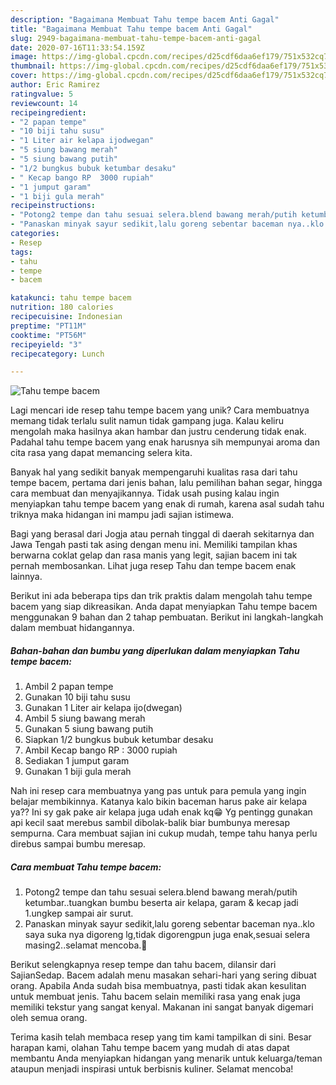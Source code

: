 ```yaml
---
description: "Bagaimana Membuat Tahu tempe bacem Anti Gagal"
title: "Bagaimana Membuat Tahu tempe bacem Anti Gagal"
slug: 2949-bagaimana-membuat-tahu-tempe-bacem-anti-gagal
date: 2020-07-16T11:33:54.159Z
image: https://img-global.cpcdn.com/recipes/d25cdf6daa6ef179/751x532cq70/tahu-tempe-bacem-foto-resep-utama.jpg
thumbnail: https://img-global.cpcdn.com/recipes/d25cdf6daa6ef179/751x532cq70/tahu-tempe-bacem-foto-resep-utama.jpg
cover: https://img-global.cpcdn.com/recipes/d25cdf6daa6ef179/751x532cq70/tahu-tempe-bacem-foto-resep-utama.jpg
author: Eric Ramirez
ratingvalue: 5
reviewcount: 14
recipeingredient:
- "2 papan tempe"
- "10 biji tahu susu"
- "1 Liter air kelapa ijodwegan"
- "5 siung bawang merah"
- "5 siung bawang putih"
- "1/2 bungkus bubuk ketumbar desaku"
- " Kecap bango RP  3000 rupiah"
- "1 jumput garam"
- "1 biji gula merah"
recipeinstructions:
- "Potong2 tempe dan tahu sesuai selera.blend bawang merah/putih ketumbar..tuangkan bumbu beserta air kelapa, garam &amp; kecap jadi 1.ungkep sampai air surut."
- "Panaskan minyak sayur sedikit,lalu goreng sebentar baceman nya..klo saya suka nya digoreng lg,tidak digorengpun juga enak,sesuai selera masing2..selamat mencoba.🙏"
categories:
- Resep
tags:
- tahu
- tempe
- bacem

katakunci: tahu tempe bacem 
nutrition: 180 calories
recipecuisine: Indonesian
preptime: "PT11M"
cooktime: "PT56M"
recipeyield: "3"
recipecategory: Lunch

---
```



![Tahu tempe bacem](https://img-global.cpcdn.com/recipes/d25cdf6daa6ef179/751x532cq70/tahu-tempe-bacem-foto-resep-utama.jpg)

Lagi mencari ide resep tahu tempe bacem yang unik? Cara membuatnya memang tidak terlalu sulit namun tidak gampang juga. Kalau keliru mengolah maka hasilnya akan hambar dan justru cenderung tidak enak. Padahal tahu tempe bacem yang enak harusnya sih mempunyai aroma dan cita rasa yang dapat memancing selera kita.

Banyak hal yang sedikit banyak mempengaruhi kualitas rasa dari tahu tempe bacem, pertama dari jenis bahan, lalu pemilihan bahan segar, hingga cara membuat dan menyajikannya. Tidak usah pusing kalau ingin menyiapkan tahu tempe bacem yang enak di rumah, karena asal sudah tahu triknya maka hidangan ini mampu jadi sajian istimewa.

Bagi yang berasal dari Jogja atau pernah tinggal di daerah sekitarnya dan Jawa Tengah pasti tak asing dengan menu ini. Memiliki tampilan khas berwarna coklat gelap dan rasa manis yang legit, sajian bacem ini tak pernah membosankan. Lihat juga resep Tahu dan tempe bacem enak lainnya.


Berikut ini ada beberapa tips dan trik praktis dalam mengolah tahu tempe bacem yang siap dikreasikan. Anda dapat menyiapkan Tahu tempe bacem menggunakan 9 bahan dan 2 tahap pembuatan. Berikut ini langkah-langkah dalam membuat hidangannya.

<!--inarticleads1-->

##### Bahan-bahan dan bumbu yang diperlukan dalam menyiapkan Tahu tempe bacem:

1. Ambil 2 papan tempe
1. Gunakan 10 biji tahu susu
1. Gunakan 1 Liter air kelapa ijo(dwegan)
1. Ambil 5 siung bawang merah
1. Gunakan 5 siung bawang putih
1. Siapkan 1/2 bungkus bubuk ketumbar desaku
1. Ambil  Kecap bango RP : 3000 rupiah
1. Sediakan 1 jumput garam
1. Gunakan 1 biji gula merah


Nah ini resep cara membuatnya yang pas untuk para pemula yang ingin belajar membikinnya. Katanya kalo bikin baceman harus pake air kelapa ya?? Ini sy gak pake air kelapa juga udah enak kq😁 Yg pentingg gunakan api kecil saat merebus sambil dibolak-balik biar bumbunya meresap sempurna. Cara membuat sajian ini cukup mudah, tempe tahu hanya perlu direbus sampai bumbu meresap. 

<!--inarticleads2-->

##### Cara membuat Tahu tempe bacem:

1. Potong2 tempe dan tahu sesuai selera.blend bawang merah/putih ketumbar..tuangkan bumbu beserta air kelapa, garam &amp; kecap jadi 1.ungkep sampai air surut.
1. Panaskan minyak sayur sedikit,lalu goreng sebentar baceman nya..klo saya suka nya digoreng lg,tidak digorengpun juga enak,sesuai selera masing2..selamat mencoba.🙏


Berikut selengkapnya resep tempe dan tahu bacem, dilansir dari SajianSedap. Bacem adalah menu masakan sehari-hari yang sering dibuat orang. Apabila Anda sudah bisa membuatnya, pasti tidak akan kesulitan untuk membuat jenis. Tahu bacem selain memiliki rasa yang enak juga memiliki tekstur yang sangat kenyal. Makanan ini sangat banyak digemari oleh semua orang. 

Terima kasih telah membaca resep yang tim kami tampilkan di sini. Besar harapan kami, olahan Tahu tempe bacem yang mudah di atas dapat membantu Anda menyiapkan hidangan yang menarik untuk keluarga/teman ataupun menjadi inspirasi untuk berbisnis kuliner. Selamat mencoba!
